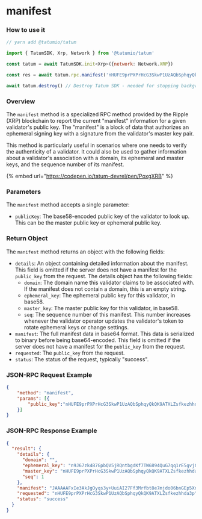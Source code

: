 # manifest

### How to use it

```javascript
// yarn add @tatumio/tatum

import { TatumSDK, Xrp, Network } from '@tatumio/tatum'

const tatum = await TatumSDK.init<Xrp>({network: Network.XRP})

const res = await tatum.rpc.manifest('nHUFE9prPXPrHcG3SkwP1UzAQbSphqyQkQK9ATXLZsfkezhhda3p')

await tatum.destroy() // Destroy Tatum SDK - needed for stopping background jobs
```

### Overview

The `manifest` method is a specialized RPC method provided by the Ripple (XRP) blockchain to report the current "manifest" information for a given validator's public key. The "manifest" is a block of data that authorizes an ephemeral signing key with a signature from the validator's master key pair.

This method is particularly useful in scenarios where one needs to verify the authenticity of a validator. It could also be used to gather information about a validator's association with a domain, its ephemeral and master keys, and the sequence number of its manifest.

{% embed url="https://codepen.io/tatum-devrel/pen/PoxgXRB" %}

### Parameters

The `manifest` method accepts a single parameter:

* `publicKey`: The base58-encoded public key of the validator to look up. This can be the master public key or ephemeral public key.

### Return Object

The `manifest` method returns an object with the following fields:

* `details`: An object containing detailed information about the manifest. This field is omitted if the server does not have a manifest for the `public_key` from the request. The details object has the following fields:
  * `domain`: The domain name this validator claims to be associated with. If the manifest does not contain a domain, this is an empty string.
  * `ephemeral_key`: The ephemeral public key for this validator, in base58.
  * `master_key`: The master public key for this validator, in base58.
  * `seq`: The sequence number of this manifest. This number increases whenever the validator operator updates the validator's token to rotate ephemeral keys or change settings.
* `manifest`: The full manifest data in base64 format. This data is serialized to binary before being base64-encoded. This field is omitted if the server does not have a manifest for the `public_key` from the request.
* `requested`: The `public_key` from the request.
* `status`: The status of the request, typically "success".

### JSON-RPC Request Example

```json
{
    "method": "manifest",
    "params": [{
        "public_key":"nHUFE9prPXPrHcG3SkwP1UzAQbSphqyQkQK9ATXLZsfkezhhda3p"
    }]
}
```

### JSON-RPC Response Example

```json
{
  "result": {
    "details": {
      "domain": "",
      "ephemeral_key": "n9J67zk4B7GpbQV5jRQntbgdKf7TW6894QuG7qq1rE5gvjCu6snA",
      "master_key": "nHUFE9prPXPrHcG3SkwP1UzAQbSphqyQkQK9ATXLZsfkezhhda3p",
      "seq": 1
    },
    "manifest": "JAAAAAFxIe3AkJgOyqs3y+UuiAI27Ff3Mrfbt8e7mjdo06bnGEp5XnMhAhRmvCZmWZXlwShVE9qXs2AVCvhVuA/WGYkTX/vVGBGwdkYwRAIgGnYpIGufURojN2cTXakAM7Vwa0GR7o3osdVlZShroXQCIH9R/Lx1v9rdb4YY2n5nrxdnhSSof3U6V/wIHJmeao5ucBJA9D1iAMo7YFCpb245N3Czc0L1R2Xac0YwQ6XdGT+cZ7yw2n8JbdC3hH8Xu9OUqc867Ee6JmlXtyDHzBdY/hdJCQ==",
    "requested": "nHUFE9prPXPrHcG3SkwP1UzAQbSphqyQkQK9ATXLZsfkezhhda3p",
    "status": "success"
  }
}
```
